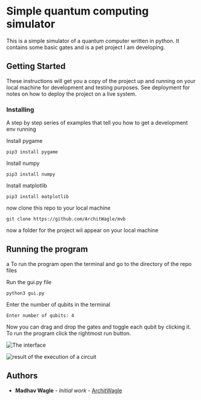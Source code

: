 # Simple quantum computing simulator

This is a simple simulator of a quantum computer written in python. It contains some basic gates and is a pet project I am developing.

## Getting Started

These instructions will get you a copy of the project up and running on your local machine for development and testing purposes. See deployment for notes on how to deploy the project on a live system.



### Installing

A step by step series of examples that tell you how to get a development env running

Install pygame

```
pip3 install pygame
```

Install numpy

```
pip3 install numpy
```

Install matplotlib

```
pip3 install matplotlib
```
now clone this repo to your local machine

```
git clone https://github.com/ArchitWagle/mvb
```
now a folder for the project wil appear on your local machine

## Running the program
a
To run the program open the terminal and go to the directory of the repo files

Run the gui.py file 

```
python3 gui.py

```
Enter the number of qubits in the terminal

```
Enter number of qubits: 4

```

Now you can drag and drop the gates and toggle each qubit by clicking it.
To run the program click the rightmost run button.

![The interface](/images/sample_circuit.png)

![result of the execution of a circuit](/images/results.png)

## Authors

* **Madhav Wagle** - *Initial work* - [ArchitWagle](https://github.com/ArchitWagle)




